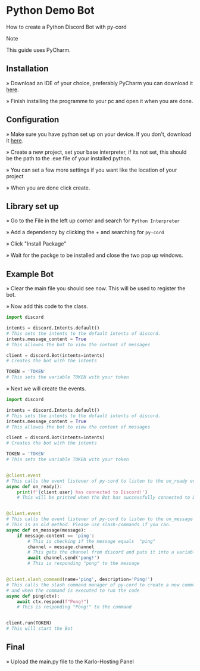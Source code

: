 # Python Demo Bot

How to create a Python Discord Bot with py-cord

> [!NOTE]
> This guide uses PyCharm.

## Installation

» Download an IDE of your choice, preferably PyCharm you can download it [here](https://www.jetbrains.com/de-de/pycharm/download/).

» Finish installing the programme to your pc and open it when you are done.

## Configuration

» Make sure you have python set up on your device. If you don't, download it [here](https://www.python.org/downloads/).

» Create a new project, set your base interpreter, if its not set, this should be the path to the .exe file of your installed python.

» You can set a few more settings if you want like the location of your project

» When you are done click create.

## Library set up

» Go to the File in the left up corner and search for `Python Interpreter`

» Add a dependency by clicking the + and searching for `py-cord`

» Click "Install Package"

» Wait for the packge to be installed and close the two pop up windows.

## Example Bot

» Clear the main file you should see now. This will be used to register the bot.

» Now add this code to the class.

```python
import discord

intents = discord.Intents.default()
# This sets the intents to the default intents of discord.
intents.message_content = True
# This allowes the bot to view the content of messages

client = discord.Bot(intents=intents)
# Creates the bot with the intents

TOKEN = 'TOKEN'
# This sets the variable TOKEN with your token
```

» Next we will create the events.

```python
import discord

intents = discord.Intents.default()
# This sets the intents to the default intents of discord.
intents.message_content = True
# This allowes the bot to view the content of messages

client = discord.Bot(intents=intents)
# Creates the bot with the intents

TOKEN = 'TOKEN'
# This sets the variable TOKEN with your token


@client.event
# This calls the event listener of py-cord to listen to the on_ready event and when its executed to run the code
async def on_ready():
    print(f'{client.user} has connected to Discord!')
    # This will be printed when the Bot has successfully connected to Discord


@client.event
# This calls the event listener of py-cord to listen to the on_message event and when its executed to run the code
# This is an old method. Please use slash-commands if you can.
async def on_message(message):
    if message.content == 'ping':
        # This is checking if the message equals  "ping"
        channel = message.channel
        # This gets the channel from discord and puts it into a variable
        await channel.send('pong!')
        # This is responding "pong" to the message


@client.slash_command(name='ping', description='Ping!')
# This calls the slash command manager of py-cord to create a new command with the name ping and description "Ping!"
# and when the command is executed to run the code
async def ping(ctx):
    await ctx.respond(f"Pong!")
    # This is responding "Pong!" to the command


client.run(TOKEN)
# This will start the Bot
```

## Final

» Upload the main.py file to the Karlo-Hosting Panel
